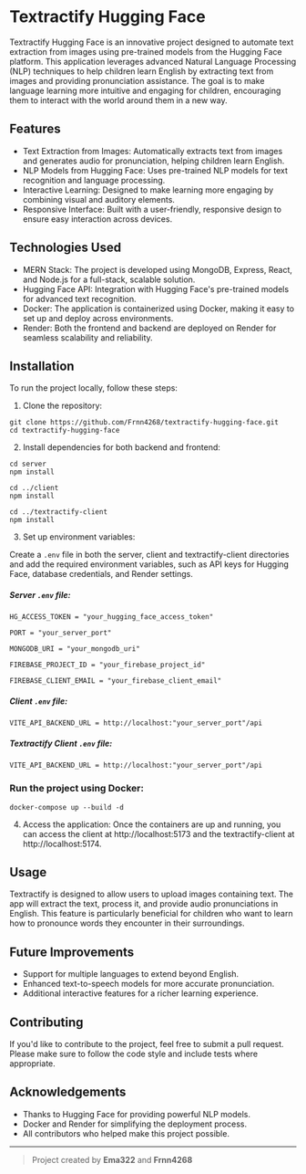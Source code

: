 # Textractify Hugging Face

Textractify Hugging Face is an innovative project designed to automate text extraction from images using pre-trained models from the Hugging Face platform. This application leverages advanced Natural Language Processing (NLP) techniques to help children learn English by extracting text from images and providing pronunciation assistance. The goal is to make language learning more intuitive and engaging for children, encouraging them to interact with the world around them in a new way.

## Features

- Text Extraction from Images: Automatically extracts text from images and generates audio for pronunciation, helping children learn English.
- NLP Models from Hugging Face: Uses pre-trained NLP models for text recognition and language processing.
- Interactive Learning: Designed to make learning more engaging by combining visual and auditory elements.
- Responsive Interface: Built with a user-friendly, responsive design to ensure easy interaction across devices.

## Technologies Used

- MERN Stack: The project is developed using MongoDB, Express, React, and Node.js for a full-stack, scalable solution.
- Hugging Face API: Integration with Hugging Face's pre-trained models for advanced text recognition.
- Docker: The application is containerized using Docker, making it easy to set up and deploy across environments.
- Render: Both the frontend and backend are deployed on Render for seamless scalability and reliability.

## Installation

To run the project locally, follow these steps:

1. Clone the repository:

```
git clone https://github.com/Frnn4268/textractify-hugging-face.git
cd textractify-hugging-face
```

2. Install dependencies for both backend and frontend:

```
cd server
npm install

cd ../client
npm install

cd ../textractify-client
npm install
```

3. Set up environment variables:

Create a `.env` file in both the server, client and textractify-client directories and add the required environment variables, such as API keys for Hugging Face, database credentials, and Render settings.

##### Server `.env` file:

```
HG_ACCESS_TOKEN = "your_hugging_face_access_token"

PORT = "your_server_port"

MONGODB_URI = "your_mongodb_uri"

FIREBASE_PROJECT_ID = "your_firebase_project_id"

FIREBASE_CLIENT_EMAIL = "your_firebase_client_email"
```

##### Client `.env` file:

```
VITE_API_BACKEND_URL = http://localhost:"your_server_port"/api
```

##### Textractify Client `.env` file:

```
VITE_API_BACKEND_URL = http://localhost:"your_server_port"/api
```

### Run the project using Docker:

```
docker-compose up --build -d
```

4. Access the application:
Once the containers are up and running, you can access the client at http://localhost:5173 and the textractify-client at http://localhost:5174.

## Usage
Textractify is designed to allow users to upload images containing text. The app will extract the text, process it, and provide audio pronunciations in English. This feature is particularly beneficial for children who want to learn how to pronounce words they encounter in their surroundings.

## Future Improvements
- Support for multiple languages to extend beyond English.
- Enhanced text-to-speech models for more accurate pronunciation.
- Additional interactive features for a richer learning experience.

## Contributing
If you'd like to contribute to the project, feel free to submit a pull request. Please make sure to follow the code style and include tests where appropriate.

## Acknowledgements
- Thanks to Hugging Face for providing powerful NLP models.
- Docker and Render for simplifying the deployment process.
- All contributors who helped make this project possible.

------------

> Project created by **Ema322** and **Frnn4268**

